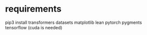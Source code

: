 # requirements
pip3 install transformers datasets matplotlib lean pytorch pygments tensorflow
(cuda is needed)
